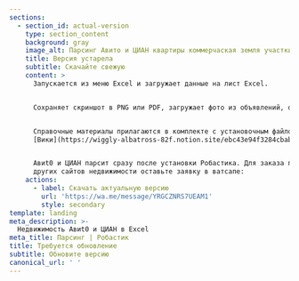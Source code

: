 ```yaml
---
sections:
  - section_id: actual-version
    type: section_content
    background: gray
    image_alt: Парсинг Авито и ЦИАН квартиры коммерчаская земля участки гаражи
    title: Версия устарела
    subtitle: Скачайте свежую
    content: >
      Запускается из меню Excel и загружает данные на лист Excel.


      Сохраняет скриншот в PNG или PDF, загружает фото из объявлений, открывает номер телефона. 


      Справочные материалы прилагаются в комплекте с установочным файлом, а также в 
      [Вики](https://wiggly-albatross-82f.notion.site/ebc43e94f3284cbab017c841b37ce881) Робастика.


      Aвиt0 и ЦИАН парсит сразу после установки Робастика. Для заказа парсинга
      других сайтов недвижимости оставьте заявку в ватсапе:
    actions:
      - label: Скачать актуальную версию
        url: 'https://wa.me/message/YRGCZNRS7UEAM1'
        style: secondary
template: landing
meta_description: >-
  Недвижимость Aвиt0 и ЦИАН в Excel
meta_title: Парсинг | Робастик
title: Требуется обновление
subtitle: Обновите версию
canonical_url: ' '
---
```

